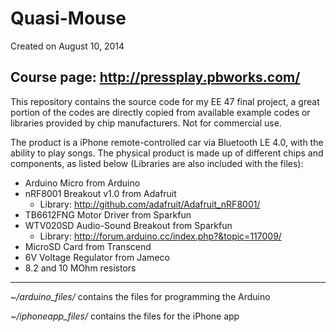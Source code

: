 Quasi-Mouse
===========

Created on August 10, 2014

Course page: http://pressplay.pbworks.com/
---

This repository contains the source code for my EE 47 final project, a great portion of the codes are directly copied from available example codes or libraries provided by chip manufacturers. Not for commercial use.

The product is a iPhone remote-controlled car via Bluetooth LE 4.0, with the ability to play songs. The physical product is made up of different chips and components, as listed below (Libraries are also included with the files):
+ Arduino Micro from Arduino
+ nRF8001 Breakout v1.0 from Adafruit
	- Library: http://github.com/adafruit/Adafruit_nRF8001/
+ TB6612FNG Motor Driver from Sparkfun
+ WTV020SD Audio-Sound Breakout from Sparkfun
	- Library: http://forum.arduino.cc/index.php?&topic=117009/
+ MicroSD Card from Transcend
+ 6V Voltage Regulator from Jameco
+ 8.2 and 10 MOhm resistors
---

*~/arduino_files/*  contains the files for programming the Arduino

*~/iphoneapp_files/*  contains the files for the iPhone app